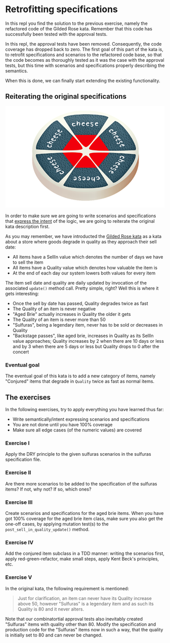 # Retrofitting specifications  

In this repl you find the solution to the previous exercise, namely the refactored code of the Gilded Rose kata. Remember that this code has successfully been tested with the approval tests.

In this repl, the approval tests have been removed. Consequently, the code coverage has dropped back to zero. The first goal of this part of the kata is, to retrofit specifications and scenarios to the refactored code base, so that the code becomes as thoroughly tested as it was the case with the approval tests, but this time with scenarios and specifications properly describing the semantics.

When this is done, we can finally start extending the existing functionality.

## Reiterating the original specifications
![Aged brie](./assets/aged-brie.png)

In order to make sure we are going to write scenarios and specifications that [express the intent](https://martinfowler.com/bliki/BeckDesignRules.html#:~:text=%22Reveals%20intention%22%20is%20Kent's%20way,should%20be%20easy%20to%20understand.&text=Kent's%20form%20of%20expressing%20this,purpose%20was%20when%20writing%20it.) of the logic, we are going to reiterate the original kata description first.

As you may remember, we have introducted the [Gilded Rose kata](https://github.com/emilybache/GildedRose-Refactoring-Kata) as a kata about a store where goods degrade in quality as they approach their sell date:

- All items have a SellIn value which denotes the number of days we have to sell the item
- All items have a Quality value which denotes how valuable the item is
- At the end of each day our system lowers both values for every item

The item sell date and quality are daily updated by invocation of the associated `update()` method call.
Pretty simple, right? Well this is where it gets interesting:

- Once the sell by date has passed, Quality degrades twice as fast
- The Quality of an item is never negative
- "Aged Brie" actually increases in Quality the older it gets
- The Quality of an item is never more than 50
- "Sulfuras", being a legendary item, never has to be sold or decreases in Quality
- "Backstage passes", like aged brie, increases in Quality as its SellIn value approaches;
Quality increases by 2 when there are 10 days or less and by 3 when there are 5 days or less but
Quality drops to 0 after the concert

### Eventual goal

The eventual goal of this kata is to add a new category of items, namely "Conjured" items that degrade in `Quality` twice as fast as normal items.

## The exercises

In the following exercises, try to apply everything you have learned thus far:

- Write semantically/intent expressing scenarios and specifications
- You are not done until you have 100% coverage
- Make sure all edge cases (of the numeric values) are covered

### Exercise I

Apply the DRY principle to the given sulfuras scenarios in the sulfuras specification file.

### Exercise II

Are there more scenarios to be added to the specification of the sulfuras items? If not, why not? If so, which ones?

### Exercise III

Create scenarios and specifications for the aged brie items. When you have got 100% coverage for the aged brie item class, make sure you also get the one-off cases, by applying mutation test(s) to the `post_sell_in_quality_update()` method.
  
### Exercise IV  

Add the conjured item subclass in a TDD manner: writing the scenarios first, apply red-green-refactor, make small steps, apply Kent Beck's principles, etc.

### Exercise V 

In the original kata, the following requirement is mentioned:

> Just for clarification, an item can never have its Quality increase above 50, however "Sulfuras" is a
legendary item and as such its Quality is 80 and it never alters.

Note that our combinatortial approval tests also inevitably created "Sulfuras" items with quality other than 80. Modify the specification and production code for the "Sulfuras" items now in such a way, that the quality is initially set to 80 and can never be changed.